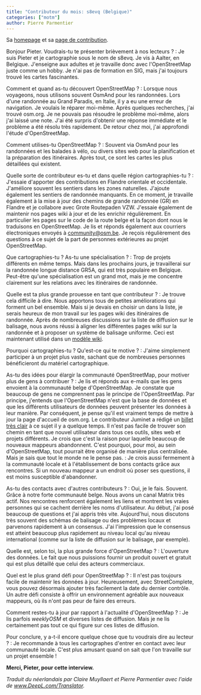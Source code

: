 ```yaml
---
title: "Contributeur du mois: s8evq (Belgique)"
categories: ["motm"]
author: Pierre Parmentier
---
```


Sa [homepage](https://www.openstreetmap.org/user/s8evq) et sa [page de contribution](https://hdyc.neis-one.org/?s8evq).

Bonjour Pieter. Voudrais-tu te présenter brièvement à nos lecteurs ?
: Je suis Pieter et je cartographie sous le nom de s8evq. Je vis à Aalter, en Belgique. J'enseigne aux adultes et je travaille donc avec l'OpenStreetMap juste comme un hobby. Je n'ai pas de formation en SIG, mais j'ai toujours trouvé les cartes fascinantes.

<!--more-->

Comment et quand as-tu découvert OpenStreetMap ?
: Lorsque nous voyageons, nous utilisons souvent OsmAnd pour les randonnées. Lors d'une randonnée au Grand Paradis, en Italie, il y a eu une erreur de navigation. Je voulais le réparer moi-même. Après quelques recherches, j'ai trouvé osm.org. Je ne pouvais pas résoudre le problème moi-même, alors j'ai laissé une note. J'ai été surpris d'obtenir une réponse immédiate et le problème a été résolu très rapidement. De retour chez moi, j'ai approfondi l'étude d'OpenStreetMap.

Comment utilises-tu OpenStreetMap ?
: Souvent via OsmAnd pour les randonnées et les balades à vélo, ou divers sites web pour la planification et la préparation des itinéraires. Après tout, ce sont les cartes les plus détaillées qui existent.

Quelle sorte de contributeur es-tu et dans quelle région cartographies-tu ?
: J'essaie d'apporter des contributions en Flandre orientale et occidentale. J'améliore souvent les sentiers dans les zones naturelles. J'ajoute également les sentiers de randonnée manquants. En ce moment, je travaille également à la mise à jour des chemins de grande randonnée (GR) en Flandre et je collabore avec Grote Routepaden VZW. J'essaie également de maintenir nos pages wiki à jour et de les enrichir régulièrement. En particulier les pages sur le code de la route belge et la façon dont nous le traduisons en OpenStreetMap. Je lis et réponds également aux courriers électroniques envoyés à community@osm.be. Je reçois régulièrement des questions à ce sujet de la part de personnes extérieures au projet OpenStreetMap.

Que cartographies-tu ? As-tu une spécialisation ?
: Trop de projets différents en même temps. Mais dans les prochains jours, je travaillerai sur la randonnée longue distance GR5A, qui est très populaire en Belgique. Peut-être qu'une spécialisation est un grand mot, mais je me concentre clairement sur les relations avec les itinéraires de randonnée.

Quelle est ta plus grande prouesse en tant que contributeur ?
: Je trouve cela difficile à dire. Nous apportons tous de petites améliorations qui forment un bel ensemble. Mais si je devais en choisir un dans la liste, je serais heureux de mon travail sur les pages wiki des itinéraires de randonnée. Après de nombreuses discussions sur la liste de diffusion sur le balisage, nous avons réussi à aligner les différentes pages wiki sur la randonnée et à proposer un système de balisage uniforme. Ceci est maintenant utilisé dans un [modèle wiki](https://wiki.openstreetmap.org/wiki/Hiking#Tags_of_the_relation).

Pourquoi cartographies-tu ? Qu'est-ce qui te motive ?
: J'aime simplement participer à un projet plus vaste, sachant que de nombreuses personnes bénéficieront du matériel cartographique.

As-tu des idées pour élargir la communauté OpenStreetMap, pour motiver plus de gens à contribuer ?
: Je lis et réponds aux e-mails que les gens envoient à la communauté belge d'OpenStreetMap. Je constate que beaucoup de gens ne comprennent pas le principe de l'OpenStreetMap. Par principe, j'entends que l'OpenStreetMap n'est que la base de données et que les différents utilisateurs de données peuvent présenter les données à leur manière. Par conséquent, je pense qu'il est vraiment temps de mettre à jour la page d'accueil de osm.org. Le contributeur Juminet a rédigé un [billet très clair](https://www.openstreetmap.org/user/juminet/diary/391470) à ce sujet il y a quelque temps. Il n'est pas facile de trouver son chemin en tant que nouvel utilisateur dans tous ces outils, sites web et projets différents. Je crois que c'est la raison pour laquelle beaucoup de nouveaux mappeurs abandonnent. C'est pourquoi, pour moi, au sein d'OpenStreetMap, tout pourrait être organisé de manière plus centralisée. Mais je sais que tout le monde ne le pense pas.
: Je crois aussi fermement à la communauté locale et à l'établissement de bons contacts grâce aux rencontres. Si un nouveau mappeur a un endroit où poser ses questions, il est moins susceptible d'abandonner.

As-tu des contacts avec d'autres contributeurs ?
: Oui, je le fais. Souvent. Grâce à notre forte communauté belge. Nous avons un canal Matrix très actif. Nos rencontres renforcent également les liens et montrent les vraies personnes qui se cachent derrière les noms d'utilisateur. Au début, j'ai posé beaucoup de questions et j'ai appris très vite. Aujourd'hui, nous discutons très souvent des schémas de balisage ou des problèmes locaux et parvenons rapidement à un consensus. J'ai l'impression que le consensus est atteint beaucoup plus rapidement au niveau local qu'au niveau international (comme sur la liste de diffusion sur le balisage, par exemple).

Quelle est, selon toi, la plus grande force d'OpenStreetMap ?
: L'ouverture des données. Le fait que nous puissions fournir un produit ouvert et gratuit qui est plus détaillé que celui des acteurs commerciaux.

Quel est le plus grand défi pour OpenStreetMap ?
: Il n'est pas toujours facile de maintenir les données à jour. Heureusement, avec StreetComplete, vous pouvez désormais ajouter très facilement la date du dernier contrôle. Un autre défi consiste à offrir un environnement agréable aux nouveaux mappeurs, où ils n'ont pas peur de faire des erreurs.

Comment restes-tu à jour par rapport à l'actualité d'OpenStreetMap ?
: Je lis parfois _weeklyOSM_ et diverses listes de diffusion. Mais je ne lis certainement pas tout ce qui figure sur ces listes de diffusion.

Pour conclure, y a-t-il encore quelque chose que tu voudrais dire au lecteur ?
: Je recommande à tous les cartographes d'entrer en contact avec leur communauté locale. C'est plus amusant quand on sait que l'on travaille sur un projet ensemble !

**Merci, Pieter, pour cette interview.**

*Traduit du néerlandais par Claire Muyllaert et Pierre Parmentier avec l'aide de www.DeepL.com/Translator.*
